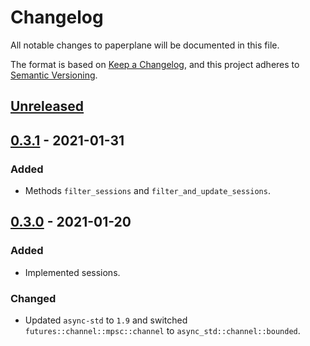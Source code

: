 # Changelog

All notable changes to paperplane will be documented in this file.

The format is based on [Keep a Changelog](https://keepachangelog.com/en/1.0.0/),
and this project adheres to [Semantic Versioning](https://doc.rust-lang.org/cargo/reference/semver.html).

## [Unreleased]

## [0.3.1] - 2021-01-31

### Added

- Methods `filter_sessions` and `filter_and_update_sessions`.

## [0.3.0] - 2021-01-20

### Added

- Implemented sessions.

### Changed

- Updated `async-std` to `1.9` and switched `futures::channel::mpsc::channel` to `async_std::channel::bounded`.

[unreleased]: https://gitlab.com/rasmusmerzin/paperplane/compare/v0.3.1...master
[0.3.1]: https://gitlab.com/rasmusmerzin/paperplane/compare/v0.3.0...v0.3.1
[0.3.0]: https://gitlab.com/rasmusmerzin/paperplane/compare/v0.2.2...v0.3.0
